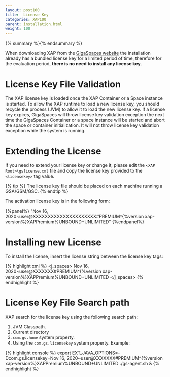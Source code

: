 ```yaml
---
layout: post100
title:  License Key
categories: XAP100
parent: installation.html
weight: 100
---
```


{% summary %}{% endsummary %}


When downloading   XAP from the [GigaSpaces website](http://www.gigaspaces.com/LatestProductVersion) the installation already has a bundled license key for a limited period of time, therefore for the evaluation period, **there is no need to install any license key**.

# License Key File Validation

The XAP license key is loaded once the XAP Container or a Space instance is started. To allow the XAP runtime to load a new license key, you should recycle the process (JVM) to allow it to load the new license key. If a license key expires, GigaSpaces will throw license key validation exception the next time the GigaSpaces Container or a space instance will be started and abort the space or container initialization. It will not throw license key validation exception while the system is running.

# Extending the License

If you need to extend your license key or change it, please edit the `<XAP Root>\gslicense.xml` file and copy the license key provided to the `<licensekey>` tag value.

{% tip %}
The license key file should be placed on each machine running a GSA/GSM/GSC.
{% endtip %}

The activation license key is in the following form:

{%panel%}
"Nov 16, 2020~user@XXXXXXXXXXXXXXXXXXXXX#PREMIUM^{%version xap-version%}XAPPremium%UNBOUND+UNLIMITED"
{%endpanel%}

# Installing new License

To install the license, insert the license string between the license key tags:

{% highlight xml %}
<com>
  <j_spaces>
        <kernel>
          <licensekey>Nov 16, 2020~user@XXXXXXX#PREMIUM^{%version xap-version%}XAPPremium%UNBOUND+UNLIMITED</licensekey>
       </kernel>
  </j_spaces>
</com>
{% endhighlight %}

# License Key File Search path

XAP search for the license key using the following search path:

1. JVM Classpath.
1. Current directory
1. `com.gs.home` system property.
1. Using the `com.gs.licensekey` system property. Example:

{% highlight console %}
export EXT_JAVA_OPTIONS=-Dcom.gs.licensekey=Nov 16, 2020~user@XXXXXXX#PREMIUM^{%version xap-version%}XAPPremium%UNBOUND+UNLIMITED
./gs-agent.sh &
{% endhighlight %}

